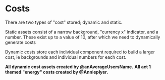 # Costs

There are two types of "cost" stored; dynamic and static.

Static assets consist of a narrow background, "currency x" indicator, and a number. These exist up to a value of 10, after which we need to dynamically generate costs

Dynamic costs store each individual component required to build a larger cost, ie backgrounds and individual numbers for each cost.

**All dynamic cost assets created by @anAverageUsersName.**
**All act 1 themed "energy" costs created by @Annieplyer.**
